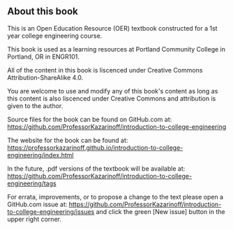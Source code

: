 ## About this book

This is an Open Education Resource (OER) textbook constructed for a 1st year college engineering course.

This book is used as a learning resources at Portland Community College in Portland, OR in ENGR101.

All of the content in this book is liscenced under Creative Commons Attribution-ShareAlike 4.0.

You are welcome to use and modify any of this book's content as long as this content is also liscenced under Creative Commons and attribution is given to the author.

Source files for the book can be found on GitHub.com at: https://github.com/ProfessorKazarinoff/introduction-to-college-engineering

The website for the book can be found at: https://professorkazarinoff.github.io/introduction-to-college-engineering/index.html

In the future, .pdf versions of the textbook will be available at: https://github.com/ProfessorKazarinoff/introduction-to-college-engineering/tags

For errata, improvements, or to propose a change to the text please open a GitHub.com issue at: https://github.com/ProfessorKazarinoff/introduction-to-college-engineering/issues and click the green [New issue] button in the upper right corner.
